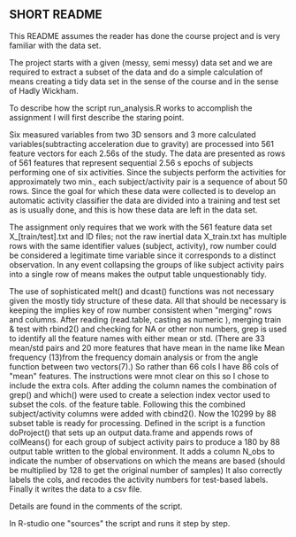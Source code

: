 ## SHORT README

This README assumes the reader has done the course project and is very familiar with the data set.
 
The project starts with a given (messy, semi messy) data set and we are required to extract a subset of the data and
do a simple calculation of means creating a tidy data set in the sense of the course and in the sense of Hadly Wickham.

To describe how the script run_analysis.R works to accomplish the assignment I will first describe the staring point.

Six measured variables from two 3D sensors and 3 more calculated variables(subtracting acceleration due to gravity) 
are processed into 561 feature vectors for each 2.56s of the study.
The data are presented as rows of 561 features that represent sequential 2.56 s epochs of subjects performing one of six
activities. Since the subjects perform the activities for approximately two min., each subject/activity pair is a sequence of
about 50 rows.
Since the goal for which these data were collected is to develop an automatic activity classifier the data are divided into a 
training and test set as is usually done, and this is how these data are left in the data set.

The assignment only requires that we work with the 561 feature data set X_[train/test].txt and ID files; not the raw inertial data
X_train.txt has multiple rows with the same identifier values (subject, activity), row number could be considered a legitimate
time variable since it corresponds to a distinct observation.
In any event collapsing the groups of like subject activity pairs into a single row of means makes the output 
table unquestionably tidy.

The use of sophisticated melt() and dcast() functions was not necessary given the mostly tidy structure of these data.
All that should be necessary is keeping the implies key of row number consistent when "merging" rows and columns.
After reading (read.table, casting as numeric ), merging train & test with rbind2() and checking for NA or other non numbers,
grep is used to identify all the feature names with either mean or std.
(There are 33 mean/std pairs and 20 more features that have mean in the name like Mean frequency (13)from the frequency domain analysis
or from the angle function between two vectors(7).)
So rather than 66 cols I have 86 cols of "mean" features. The instructions were mnot clear on this so I chose to include the extra cols.
After adding the column names the combination of grep() and which() were used to create a selection index vector used to subset the cols. 
of the feature table.
Following this the  combined subject/activity columns were added with cbind2().
Now the 10299 by 88 subset table is ready for processing.
Defined in the script is a function doProject() that sets up an output data.frame and appends rows of colMeans() for each group of
subject activity pairs to produce a 180 by 88 output table written to the global environment.
It adds a column N_obs to indicate the number of observations on which the means are based (should be multiplied by 128 to get the original number of samples)
It also correctly labels the cols, and recodes the activity numbers for test-based labels.
Finally it writes the data to a csv file.

Details are found in the comments of the script.

In R-studio one "sources" the script and runs it step by step.





 
 
